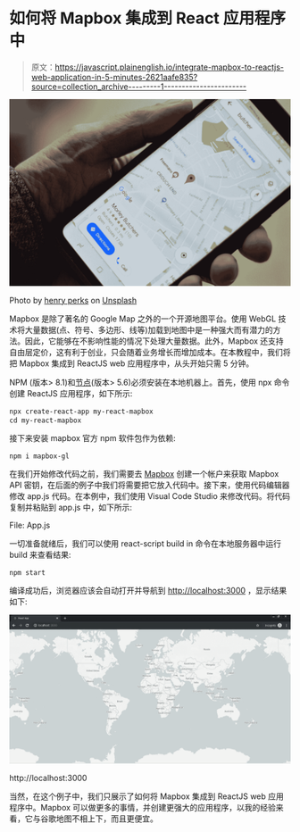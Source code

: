 # 如何将 Mapbox 集成到 React 应用程序中

> 原文：<https://javascript.plainenglish.io/integrate-mapbox-to-reactjs-web-application-in-5-minutes-2621aafe835?source=collection_archive---------1----------------------->

![](img/dd8b534c37569c43fbb16468ccf883c1.png)

Photo by [henry perks](https://unsplash.com/@hjkp?utm_source=medium&utm_medium=referral) on [Unsplash](https://unsplash.com?utm_source=medium&utm_medium=referral)

Mapbox 是除了著名的 Google Map 之外的一个开源地图平台。使用 WebGL 技术将大量数据(点、符号、多边形、线等)加载到地图中是一种强大而有潜力的方法。因此，它能够在不影响性能的情况下处理大量数据。此外，Mapbox 还支持自由层定价，这有利于创业，只会随着业务增长而增加成本。在本教程中，我们将把 Mapbox 集成到 ReactJS web 应用程序中，从头开始只需 5 分钟。

NPM (版本> 8.1)和[节点](https://nodejs.org/en/)(版本> 5.6)必须安装在本地机器上。首先，使用 npx 命令创建 ReactJS 应用程序，如下所示:

```
npx create-react-app my-react-mapbox
cd my-react-mapbox
```

接下来安装 mapbox 官方 npm 软件包作为依赖:

```
npm i mapbox-gl
```

在我们开始修改代码之前，我们需要去 [Mapbox](https://www.mapbox.com/) 创建一个帐户来获取 Mapbox API 密钥，在后面的例子中我们将需要把它放入代码中。接下来，使用代码编辑器修改 app.js 代码。在本例中，我们使用 Visual Code Studio 来修改代码。将代码复制并粘贴到 app.js 中，如下所示:

File: App.js

一切准备就绪后，我们可以使用 react-script build in 命令在本地服务器中运行 build 来查看结果:

```
npm start
```

编译成功后，浏览器应该会自动打开并导航到 [http://localhost:3000](http://localhost:3000) ，显示结果如下:

![](img/3fea75cab06b727a78bfdce844b712c6.png)

http://localhost:3000

当然，在这个例子中，我们只展示了如何将 Mapbox 集成到 ReactJS web 应用程序中。Mapbox 可以做更多的事情，并创建更强大的应用程序，以我的经验来看，它与谷歌地图不相上下，而且更便宜。